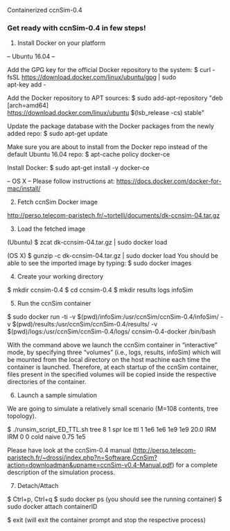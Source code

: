 Containerized ccnSim-0.4

### Get ready with ccnSim-0.4 in few steps! ###

1) Install Docker on your platform

– Ubuntu 16.04 –
 
Add the GPG key for the official Docker repository to the system:
$ curl -fsSL https://download.docker.com/linux/ubuntu/gpg | sudo \
apt-key add -

Add the Docker repository to APT sources:
$ sudo add-apt-repository "deb [arch=amd64] \
https://download.docker.com/linux/ubuntu $(lsb_release -cs) stable"

Update the package database with the Docker packages from the newly added repo:
$ sudo apt-get update

Make sure you are about to install from the Docker repo instead of the default Ubuntu 16.04 repo:
$ apt-cache policy docker-ce

Install Docker:
$ sudo apt-get install -y docker-ce


– OS X –
Please follow instructions at: https://docs.docker.com/docker-for-mac/install/


2) Fetch ccnSim Docker image

http://perso.telecom-paristech.fr/~tortelli/documents/dk-ccnsim-04.tar.gz

3) Load the fetched image

(Ubuntu)
$ zcat dk-ccnsim-04.tar.gz | sudo docker load

(OS X)
$ gunzip -c dk-ccnsim-04.tar.gz | sudo docker load
You should be able to see the imported image by typing:
$ sudo docker images 

4) Create your working directory

$ mkdir ccnsim-0.4
$ cd ccnsim-0.4
$ mkdir results logs infoSim


5) Run the ccnSim container

$ sudo docker run -ti -v $(pwd)/infoSim:/usr/ccnSim/ccnSim-0.4/infoSim/ -v $(pwd)/results:/usr/ccnSim/ccnSim-0.4/results/ -v $(pwd)/logs:/usr/ccnSim/ccnSim-0.4/logs/ ccnsim-0.4-docker /bin/bash

With the command above we launch the ccnSim container in “interactive” mode, by specifying three “volumes” (i.e., logs, results, infoSim) which will be mounted from the local directory on the host machine each time the container is launched. 
Therefore, at each startup of the ccnSim container, files present in the specified volumes will be copied inside the respective directories of the container. 

6) Launch a sample simulation

We are going to simulate a relatively small scenario (M=108 contents, tree topology).

$ ./runsim_script_ED_TTL.sh tree 8 1 spr lce ttl 1 1e6 1e6 1e9 1e9 20.0 IRM IRM 0 0 cold naive 0.75 1e5

Please have look at the ccnSim-0.4 manual (http://perso.telecom-paristech.fr/~drossi/index.php?n=Software.CcnSim?action=downloadman&upname=ccnSim-v0.4-Manual.pdf) for a complete description of the simulation process.

7) Detach/Attach 

$ Ctrl+p, Ctrl+q
$ sudo docker ps (you should see the running container)
$ sudo docker attach containerID

$ exit (will exit the container prompt and stop the respective process)


